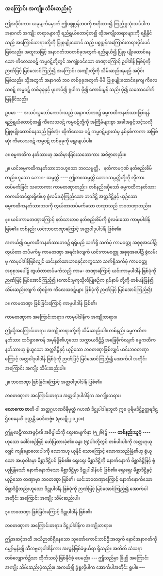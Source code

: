 ### အကြောင်း အကျိုး သိမ်းဆည်းပုံ

ဤအပိုင်းကား ယခုမျက်မှောက် ဤပစ္စုပ္ပန်ဘ၀ကို ဗဟိုထား၍ ကြည့်ရှုသုံးသပ်ပါက အနာဂတ် အကျိုး
တရားများကို ရည်ရွယ်တောင့်တ၍ ထိုအကျိုးတရားများကို ရရှိနိုင်သည့် အကြောင်းတရားတို့ကို ပြုစုပျိုးထောင်
သည့် ပစ္စုပ္ပန်အကြောင်းတရားပိုင်းပင် ဖြစ်သည်။ အထူးသဖြင့် အနာဂတ်ဘ၀တစ်ခုအတွက် ရည်ရွယ်၍ ပြုစု
ပျိုးထောင်နေသော ကိလေသဝဋ် ကမ္မဝဋ်တို့တွင် အကျုံးဝင်သော တဏှာကြောင့် ဥပါဒါန် ဖြစ်ပုံကို ဉာဏ်ဖြင့်
မြင်အောင်ကြည့်၍ အကြောင်း အကျိုးတို့ကို သိမ်းဆည်းရမည့် အပိုင်းဖြစ်သည်။ သို့အတွက် အနာဂတ် ဘ၀
တစ်ခုခုအတွက် မိမိ ပြုစုပျိုးထောင်နေကျ ကိလေသဝဋ် ကမ္မဝဋ် တစ်ခုခုနှင့် ပူးကပ်၍ ရှုပါက ပို၍ ကောင်းမွန်
သည်၊ ပို၍ သဘောပေါက် မြန်နိုင်သည်။

ဥပမာ --- အသင်သူတော်ကောင်းသည် အနာဂတ်ဘ၀၌ ဓမ္မကထိကနတ်သားဖြစ်ရန် ရည်ရွယ်တောင့်တ၍
ကိလေသဝဋ် ကမ္မဝဋ်တို့ကို အကြိမ်များစွာ အခါအခွင့်သင့်သလို ပြုစုပျိုးထောင်နေသည် ဖြစ်အံ့။ ထိုကိလေသ
ဝဋ် ကမ္မဝဋ်များထဲမှ နှစ်နှစ်ကာကာ အဖြစ်ဆုံး ကိလေသဝဋ် ကမ္မဝဋ် တစ်ခုခုကို ရွေးချယ်ပါ။

၁။ ဓမ္မကထိက နတ်သားဟု အသိမှားခြင်းသဘောကား အဝိဇ္ဇာတည်း။

၂။ ယင်းဓမ္မကထိကနတ်သားဘ၀ဟူသော ဘ၀သမ္ပတ္တိ， နတ်ကာမဂုဏ် နတ်စည်းစိမ်တည်းဟူသော ဘောဂ-
သမ္ပတ္တိ ---- ဤဘ၀သမ္ပတ္တိ ဘောဂသမ္ပတ္တိတို့ကို လိုလားတပ်မက်ခြင်း သဘောကား ကာမတဏှာတည်း။
တစ်နည်းဆိုသော် ဓမ္မကထိကနတ်သား တကယ်ထင်ရှားရှိ၏ဟု စွဲလမ်းယုံကြည်သော ဘ၀ဒိဋ္ဌိ အတ္တဒိဋ္ဌိနှင့်
ယှဉ်သော ဓမ္မကထိကနတ်သားဘ၀ကို တွယ်တာတပ်မက်သော တဏှာသည် ဘ၀တဏှာတည်း။

၃။ ယင်းကာမတဏှာကြောင့် နတ်သားဘ၀ နတ်စည်းစိမ်ကို စွဲလမ်းသော ကာမုပါဒါန် ဖြစ်၏။ တစ်နည်း
ယင်းဘ၀တဏှာကြောင့် အတ္တဝါဒုပါဒါန် ဖြစ်၏။

အကယ်၍ ဓမ္မကထိကနတ်သားဘ၀၌ ရရှိမည့် သက်ရှိ သက်မဲ့ ကာမဝတ္ထု အစုစုအပေါ်၌ တွယ်တာ
တပ်မက်မှု ကာမတဏှာ အရင်းခံလျက် ယင်းကာမဝတ္ထု အစုစုအပေါ်၌ စွဲလမ်းမှု ကာမုပါဒါန်ဖြစ်လျှင်
ယင်းနတ်သားဘ၀နှင့်တကွသော သက်ရှိသက်မဲ့ ကာမဝတ္ထု အစုစုအပေါ်၌ တွယ်တာတပ်မက်သည့် ကာမ-
တဏှာကြောင့် ယင်းကာမုပါဒါန် ဖြစ်ပုံကို ဉာဏ်ဖြင့် မြင်အောင်ကြည့်၍ (ကောင်းမှုကုသိုလ်ပြုစဉ်က ရုပ်နာမ်
တို့ကို တစ်ဖန်ပြန်၍ သိမ်းဆည်းလျက် ထိုစဉ်က ကိလေသဝဋ်များ ဖြစ်ပုံကို ဉာဏ်ဖြင့် မြင်အောင်ကြည့်၍)

၁။ ကာမတဏှာ ဖြစ်ခြင်းကြောင့် ကာမုပါဒါန် ဖြစ်၏။

ကာမတဏှာက အကြောင်းတရား၊ ကာမုပါဒါန်က အကျိုးတရား။


ဤသို့အကြောင်းတရား အကျိုးတရားတို့ကို သိမ်းဆည်းပါ။ တစ်နည်း ဓမ္မကထိကနတ်သား ထင်ရှားဧကန်
အမှန်ရှိ၏ဟူသော သက္ကာယဒိဋ္ဌိ၌ အခြေစိုက်လျက် ဓမ္မကထိကနတ်သားဟု စွဲယူသော အတ္တဒိဋ္ဌိနှင့် ယှဉ်သော
ဘ၀တဏှာဖြစ်လျှင် ယင်းဘ၀တဏှာကြောင့် အတ္တဝါဒုပါဒါန် ဖြစ်ပုံကို ဉာဏ်ဖြင့် မြင်အောင်ကြည့်၍ အောက်ပါ
အတိုင်း အကြောင်း အကျိုး သိမ်းဆည်းပါ။

၂။ ဘ၀တဏှာ ဖြစ်ခြင်းကြောင့် အတ္တဝါဒုပါဒါန် ဖြစ်၏။

ဘ၀တဏှာက အကြောင်းတရား၊ အတ္တဝါဒုပါဒါန်က အကျိုးတရား။

**လောကော စာ**တိ ဝါ အတ္တဂ္ဂဟဏဝိနိမုတ္တံ ဂဟဏံ ဒိဋ္ဌုပါဒါနဘူတံ ဣဓ ပုရိမဒိဋ္ဌိဥတ္တရဒိဋ္ဌိ၀စနေဟိ
ဝုတ္တန္တိ ဝေဒိတဗ္ဗံ။ (မူလဋီ၊၂၊၁၂၁။)

ဤမူလဋီကာအဖွင့်၏ အဓိပ္ပါယ်ကို ရှေးစာမျက်နှာ (၅၂၆)၌ ---- **တစ်နည်းယူပုံ** ---- ဟူသော ခေါင်းစဉ်ဖြင့်
ဖော်ပြထားခဲ့၏။ ခန္ဓာ (၅)ပါးတို့တွင် တစ်ပါးပါးကို အတ္တဟုယူလျှင် ကျန်ခန္ဓာလေးပါးကို လောကဟု ယူနိုင်
သောကြောင့် လောကသည်မြဲ၏ဟု စွဲယူသော အယူဝါဒမှာ မိစ္ဆာဒိဋ္ဌိပင် ဖြစ်၏။ ရှေးရှေး မိစ္ဆာဒိဋ္ဌိကို နောက်နောက် မိစ္ဆာဒိဋ္ဌိဖြင့် စွဲယူပြန်သော် နောက်နောက်သော မိစ္ဆာဒိဋ္ဌိမှာ ဒိဋ္ဌုပါဒါန်ပင် ဖြစ်၏။ ရှေးရှေး မိစ္ဆာဒိဋ္ဌိနှင့်
ယှဉ်သော တဏှာမှာ ဘ၀တဏှာ ဖြစ်၏။ ယင်းဘ၀တဏှာကြောင့် နောက်နောက်သော မိစ္ဆာဒိဋ္ဌိတည်းဟူသော
ဒိဋ္ဌုပါဒါန် ဖြစ်ပုံကို ဉာဏ်ဖြင့် မြင်အောင်ကြည့်၍ အောက်ပါအတိုင်း အကြောင်း အကျိုး သိမ်းဆည်းပါ။

၃။ ဘ၀တဏှာ ဖြစ်ခြင်းကြောင့် ဒိဋ္ဌုပါဒါန် ဖြစ်၏။

ဘ၀တဏှာက အကြောင်းတရား၊ ဒိဋ္ဌုပါဒါန်က အကျိုးတရား။

ဤအဆင့်အထိ အသိဉာဏ်ရှိနေသော သူတော်ကောင်းတစ်ဦးအတွက် နောင်အနာဂတ်ကို မျှော်မှန်း၍
သီလဗ္ဗတုပါဒါန်ကား အလွန်ဖြစ်ခဲဖွယ်ရာ ရှိသည်။ အတိတ် သံသရာတစ်လျှောက်၌သာ ထိုက်သလို ဖြစ်နိုင်ခဲ့
ပေမည်။ --- ဤသည်မှာ ခြုံ၍ အကြောင်းအကျိုး သိမ်းဆည်းပုံတည်း။ အကယ်၍ ခွဲရှုလိုပါက အောက်ပါအတိုင်း
ရှုပါ။ ---
